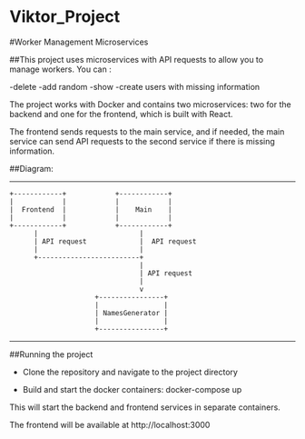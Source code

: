 # Viktor_Project

#Worker Management Microservices

##This project uses microservices with API requests to allow you to manage workers. 
You can : 

-delete
-add random
-show
-create users with missing information

The project works with Docker and contains two microservices: two for the backend and one for the frontend, which is built with React.

The frontend sends requests to the main service, and if needed, the main service can send API requests to the second service if there is missing information.

##Diagram:

***************************************************************************
    +------------+            +------------+
    |            |            |            |
    |  Frontend  |            |    Main    |
    |            |            |            |
    +------------+            +------------+
          |                         |
          | API request             |  API request
          |                         |
          +-------------------------+
                                    |
                                    | API request
                                    |
                                    v
                         +----------------+
                         |                |
                         | NamesGenerator |
                         |                |
                         +----------------+

*******************************************************

##Running the project

- Clone the repository and navigate to the project directory

- Build and start the docker containers: docker-compose up

This will start the backend and frontend services in separate containers. 

The frontend will be available at http://localhost:3000
